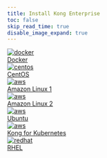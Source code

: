 ```yaml
---
title: Install Kong Enterprise
toc: false
skip_read_time: true
disable_image_expand: true
---
```


<div class="docs-grid-install">

  <a href="/enterprise/{{page.kong_version}}/deployment/installation/docker" class="docs-grid-install-block">
    <img class="install-icon" src="https://doc-assets.konghq.com/install-logos/docker.png" alt="docker" />
    <div class="install-text">Docker</div>
  </a>

  <a href="/enterprise/{{page.kong_version}}/deployment/installation/centos" class="docs-grid-install-block">
    <img class="install-icon" src="https://doc-assets.konghq.com/install-logos/centos.gif" alt="centos" />
    <div class="install-text">CentOS</div>
  </a>

  <a href="/enterprise/{{page.kong_version}}/deployment/installation/amazon-linux" class="docs-grid-install-block">
    <img class="install-icon" src="https://doc-assets.konghq.com/install-logos/amazon-linux.png" alt="aws" />
    <div class="install-text">Amazon Linux 1</div>
  </a>

  <a href="/enterprise/{{page.kong_version}}/deployment/installation/amazon-linux-2" class="docs-grid-install-block">
    <img class="install-icon" src="https://doc-assets.konghq.com/install-logos/amazon-linux.png" alt="aws" />
    <div class="install-text">Amazon Linux 2</div>
  </a>

  <a href="/enterprise/{{page.kong_version}}/deployment/installation/ubuntu" class="docs-grid-install-block">
    <img class="install-icon" src="https://doc-assets.konghq.com/install-logos/ubuntu.png" alt="aws" />
    <div class="install-text">Ubuntu</div>
  </a>

  <a href="/enterprise/{{page.kong_version}}/kong-for-kubernetes/install" class="docs-grid-install-block">
    <img class="install-icon" src="https://doc-assets.konghq.com/install-logos/kubernetes.png" alt="aws" />
    <div class="install-text">Kong for Kubernetes</div>
  </a>

  <a href="/enterprise/{{page.kong_version}}/deployment/installation/rhel" class="docs-grid-install-block">
    <img class="install-icon" src="https://www.redhat.com/cms/managed-files/styles/wysiwyg_full_width/s3/Logo-RedHat-Hat-Color-CMYK%20%281%29.jpg?itok=Mf0Ff9jq" alt="redhat" />
    <div class="install-text">RHEL</div>
  </a>

</div>
